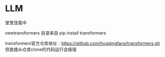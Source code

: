 # LLM

堂堂连载中  

newtransformers 目录来自 pip install transformers  

transformers官方仓库地址：https://github.com/huggingface/transformers.git  
但直接从仓库clone的代码运行会报错
